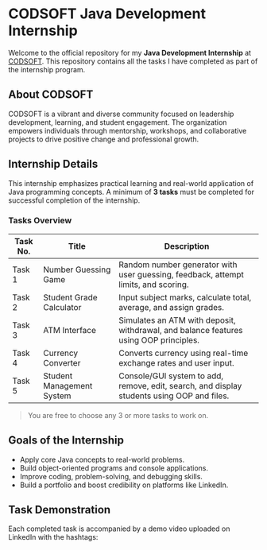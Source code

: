 # CODSOFT Java Development Internship

Welcome to the official repository for my **Java Development Internship** at [CODSOFT](https://www.codsoft.in/). This repository contains all the tasks I have completed as part of the internship program.

## About CODSOFT

CODSOFT is a vibrant and diverse community focused on leadership development, learning, and student engagement. The organization empowers individuals through mentorship, workshops, and collaborative projects to drive positive change and professional growth.

## Internship Details

This internship emphasizes practical learning and real-world application of Java programming concepts. A minimum of **3 tasks** must be completed for successful completion of the internship.

### Tasks Overview

| Task No. | Title                     | Description                                                                                   |
|----------|---------------------------|-----------------------------------------------------------------------------------------------|
| Task 1   | Number Guessing Game      | Random number generator with user guessing, feedback, attempt limits, and scoring.           |
| Task 2   | Student Grade Calculator  | Input subject marks, calculate total, average, and assign grades.                            |
| Task 3   | ATM Interface             | Simulates an ATM with deposit, withdrawal, and balance features using OOP principles.        |
| Task 4   | Currency Converter        | Converts currency using real-time exchange rates and user input.                             |
| Task 5   | Student Management System | Console/GUI system to add, remove, edit, search, and display students using OOP and files.   |

>  You are free to choose any 3 or more tasks to work on.


## Goals of the Internship

- Apply core Java concepts to real-world problems.
- Build object-oriented programs and console applications.
- Improve coding, problem-solving, and debugging skills.
- Build a portfolio and boost credibility on platforms like LinkedIn.

## Task Demonstration

Each completed task is accompanied by a demo video uploaded on LinkedIn with the hashtags:





